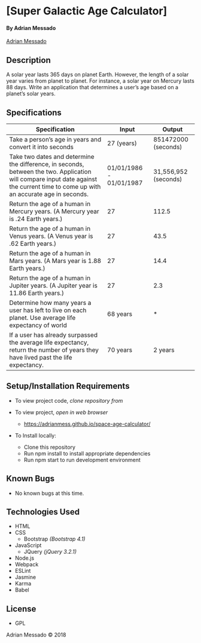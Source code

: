 # **[Super Galactic Age Calculator]**

#### By Adrian Messado
[Adrian Messado](https://github.com/adrianmess)
## Description

A solar year lasts 365 days on planet Earth. However, the length of a solar year varies from planet to planet. For instance, a solar year on Mercury lasts 88 days. Write an application that determines a user’s age based on a planet’s solar years.

## Specifications

| Specification | Input | Output |
| --- | --- | --- |
| Take a person’s age in years and convert it into seconds | 27 (years) | 851472000 (seconds)
| Take two dates and determine the difference, in seconds, between the two.  Application will compare input date against the current time to come up with an accurate age in seconds. | 01/01/1986 - 01/01/1987 | 31,556,952 (seconds)
| Return the age of a human in Mercury years. (A Mercury year is .24 Earth years.) | 27 | 112.5
| Return the age of a human in Venus years. (A Venus year is .62 Earth years.) | 27 | 43.5
| Return the age of a human in Mars years. (A Mars year is 1.88 Earth years.) | 27 | 14.4
| Return the age of a human in Jupiter years. (A Jupiter year is 11.86 Earth years.) | 27 | 2.3
| Determine how many years a user has left to live on each planet. Use average life expectancy of world  | 68 years | *
| If a user has already surpassed the average life expectancy, return the number of years they have lived past the life expectancy. | 70 years | 2 years


## Setup/Installation Requirements

* To view project code, _clone repository from_
* To view project, _open in web browser_
  *  https://adrianmess.github.io/space-age-calculator/


* To Install locally:
  * Clone this repository
  * Run npm install to install appropriate dependencies
  * Run npm start to run development environment

## Known Bugs
  * No known bugs at this time.


## Technologies Used

* HTML
* CSS
  * Bootstrap _(Bootstrap 4.1)_
* JavaScript
  * JQuery _(jQuery 3.2.1)_
* Node.js
* Webpack
* ESLint
* Jasmine
* Karma
* Babel

## License

* GPL

Adrian Messado © 2018
